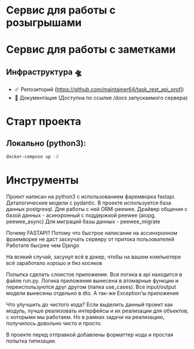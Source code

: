 # Сервис для работы c розыгрышами

# Сервис для работы c заметками

## Инфраструктура 🛸

+ ☄️ Репозиторий (https://github.com/maintainer64/task_rest_api_profi)
+ 📝 Документация (Доступна по ссылке /docs запускаемого сервера)


# Старт проекта

## Локально (python3):

```bash
docker-compose up -d
```


# Инструменты

Проект написан на python3 с использованием фаремворка fastapi.
Даталогические модели с pydantic.
В проекте используется база данных postgresql. Для работы с ней ORM-peewee.
Драйвер общения с базой данных - асинхронный с поддержкой peewee (aiopg, peewee_async)
Для миграций базы данных - peewee_migrate



Почему FASTAPI?
Потому что быстрое написание на ассинхронном фраемворке не даст заскучать серверу от притока пользователей
Работате бысрее чем Django

На всякий случай, засунул всё в докер, чтобы на вашем компьютере всё заработало хорошо и без косяков

Попытка сделать слоистое приложение. Вся логика в api находится в файле run.py.
Логика приложения вынесена в атомарные функции и переиспользуются друг другом (папка use_cases).
Все input/output модели вынесены отдельно в dto. А так-же Exception'ы приложения

Что улучшить до чистого кода?
Если выделить данный проект как модуль, лучше реализовать интерфейсы и их реализации для объектов, с которыми мы работаем.
Но в рамках задачи на реализацию, получилось довольно чисто и просто.

В проекте перед отправкой добавлены форматтер кода и простая попытка типизации.